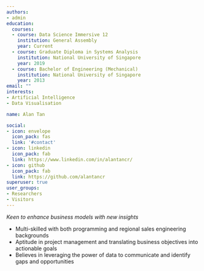 ```yaml
---
authors:
- admin
education:
  courses:
  - course: Data Science Immersive 12 
    institution: General Assembly
    year: Current
  - course: Graduate Diploma in Systems Analysis
    institution: National University of Singapore
    year: 2019
  - course: Bachelor of Engineering (Mechanical)
    institution: National University of Singapore
    year: 2013
email: ""
interests:
- Artificial Intelligence
- Data Visualisation

name: Alan Tan

social:
- icon: envelope
  icon_pack: fas
  link: '#contact'
- icon: linkedin
  icon_pack: fab
  link: https://www.linkedin.com/in/alantancr/
- icon: github
  icon_pack: fab
  link: https://github.com/alantancr
superuser: true
user_groups:
- Researchers
- Visitors
---
```


*Keen to enhance business models with new insights*

- Multi-skilled with both programming and regional sales engineering backgrounds 
- Aptitude in project management and translating business objectives into actionable goals 
- Believes in leveraging the power of data to communicate and identify gaps and opportunities